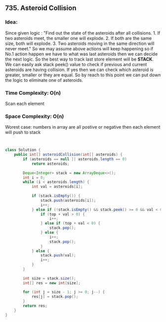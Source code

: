 ## 735. Asteroid Collision ##

### Idea: ###
 Since given logic : 
        "Find out the state of the asteroids after all collisions. 
         1. If two asteroids meet, the smaller one will explode. 
         2. If both are the same size, both will explode. 
         3. Two asteroids moving in the same direction will never meet."
 So we may assume above actions will keep happening so 
 if No.1 action happen we have to what was last asteroids then we can decide the next logic.
 So the best way to track last store element will be **STACK**. 
 We can easily ask stack peek() value to check if previous and current asteroids are having collision.
 If yes then we can check which asteroid is greater, smaller or they are equal. 
 So by reach to this point we can put down the logic to  eliminate one of asteroids.
 
### Time Complexity: O(n)  ###  
Scan each element 
### Space Complexity: O(n)  ###  
Worest case: numbers in array are all postive or negative then each element will push to stack 

```java


class Solution {
    public int[] asteroidCollision(int[] asteroids) {
        if (asteroids == null || asteroids.length == 0) 
            return asteroids;
        
        Deque<Integer> stack = new ArrayDeque<>();
        int i = 0;
        while (i < asteroids.length) {
            int val = asteroids[i]; 
            
            if (stack.isEmpty()) {
                stack.push(asteroids[i]);
                i++;
            } else if (!stack.isEmpty() && stack.peek() >= 0 && val < 0) {                           int top = stack.peek();
                if (top + val > 0) {
                    i++;                    
                } else if (top + val < 0) {
                    stack.pop();
                } else {
                    i++;
                    stack.pop();                    
                }
            } else {                
                stack.push(val);
                i++;                                                   
            }           
        }
        
        int size = stack.size();    
        int[] res = new int[size];    
                
        for (int j = size - 1; j >= 0; j--) {
            res[j] = stack.pop();
        }
        return res;
    }
}

```
